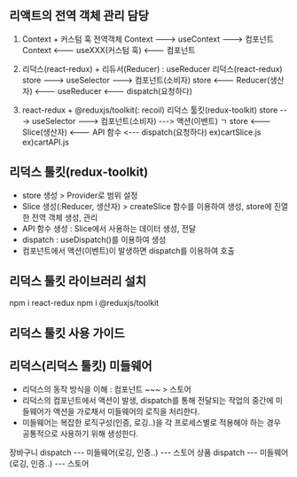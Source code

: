 ## 리액트의 전역 객체 관리 담당 
1. Context + 커스텀 훅
전역객체
Context ---> useContext ---> 컴포넌트
Context <--- useXXX(커스텀 훅) <--- 컴포넌트

2. 리덕스(react-redux) + 리듀서(Reducer) : useReducer
리덕스(react-redux)
store ---> useSelector ---> 컴포넌트(소비자)
store <--- Reducer(생산자) <--- useReducer <--- dispatch(요청하다)

3. react-redux + @reduxjs/toolkit(: recoil)
리덕스 툴킷(redux-toolkit)
store ---> useSelector ---> 컴포넌트(소비자) ---> 액션(이벤트) ㄱ
store <--- Slice(생산자) <--- API 함수 <--- dispatch(요청하다)
        ex)cartSlice.js     ex)cartAPI.js

## 리덕스 툴킷(redux-toolkit)
- store 생성 > Provider로 범위 설정
- Slice 생성(:Reducer, 생산자) > createSlice 함수를 이용하여 생성, store에 진열한 전역 객체 생성, 관리
- API 함수 생성 : Slice에서 사용하는 데이터 생성, 전달
- dispatch : useDispatch()를 이용하여 생성
- 컴포넌트에서 액션(이벤트)이 발생하면 dispatch를 이용하여 호출

## 리덕스 툴킷 라이브러리 설치
npm i react-redux
npm i @reduxjs/toolkit

## 리덕스 툴킷 사용 가이드


## 리덕스(리덕스 툴킷) 미들웨어
- 리덕스의 동작 방식을 이해 : 컴포넌트 ~~~ > 스토어
- 리덕스의 컴포넌트에서 액션이 발생, dispatch를 통해 전달되는 작업의 중간에 미들웨어가 액션을 가로채서 미들웨어의 로직을 처리한다.
- 미들웨어는 복잡한 로직구성(인증, 로깅..)을 각 프로세스별로 적용해야 하는 경우 공통적으로 사용하기 위해 생성한다.

장바구니 dispatch --- 미들웨어(로깅, 인증..) --- 스토어
상품    dispatch --- 미들웨어(로깅, 인증..) --- 스토어



